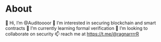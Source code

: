 # About

👋 Hi, I’m @Auditoooor
👀 I’m interested in securing blockchain and smart contracts
🌱 I’m currently learning formal verification
💞️ I’m looking to collaborate on security
📫 reach me at https://t.me/@ragnarrrrR 
